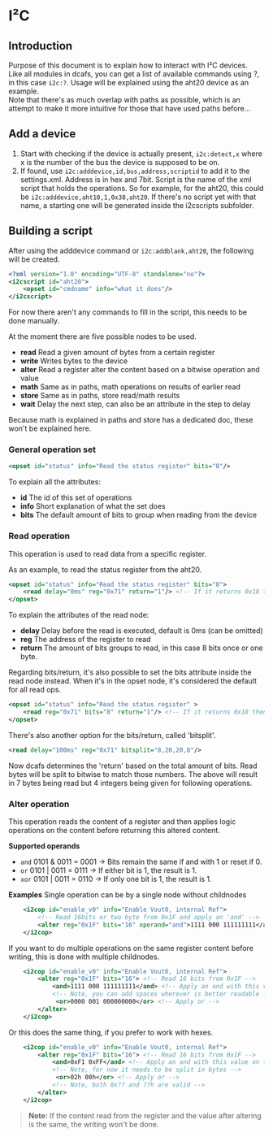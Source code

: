 # I²C

## Introduction
Purpose of this document is to explain how to interact with I²C devices.  
Like all modules in dcafs, you can get a list of available commands using ?, in this case `i2c:?`.
Usage will be explained using the aht20 device as an example.  
Note that there's as much overlap with paths as possible, which is an attempt to make it more intuitive
for those that have used paths before...

## Add a device

1. Start with checking if the device is actually present, `i2c:detect,x` where x is the number
of the bus the device is supposed to be on.
2. If found, use `i2c:adddevice,id,bus,address,scriptid` to add it to the settings.xml. Address is
in hex and 7bit. Script is the name of the xml script that holds the operations. So for example,
for the aht20, this could be `i2c:adddevice,aht10,1,0x38,aht20`. If there's no script yet with that
name, a starting one will be generated inside the i2cscripts subfolder.

## Building a script

After using the adddevice command or `i2c:addblank,aht20`, the following will be created.
```xml
<?xml version="1.0" encoding="UTF-8" standalone="no"?>
<i2cscript id="aht20">
    <opset id="cmdname" info="what it does"/>
</i2cscript>
```

For now there aren't any commands to fill in the script, this needs to be done manually.

At the moment there are five possible nodes to be used.
- **read** Read a given amount of bytes from a certain register
- **write** Writes bytes to the device
- **alter** Read a register alter the content based on a bitwise operation and value
- **math** Same as in paths, math operations on results of earlier read
- **store** Same as in paths, store read/math results 
- **wait** Delay the next step, can also be an attribute in the step to delay

Because math is explained in paths and store has a dedicated doc, these won't be explained here.

### General operation set

```xml
<opset id="status" info="Read the status register" bits="8"/>
```
To explain all the attributes:
- **id** The id of this set of operations
- **info** Short explanation of what the set does
- **bits** The default amount of bits to group when reading from the device

### Read operation

This operation is used to read data from a specific register.

As an example, to read the status register from the aht20.
```xml
<opset id="status" info="Read the status register" bits="8">
	<read delay="0ms" reg="0x71" return="1"/> <!-- If it returns 0x18 then device is ready -->
</opset>
```
To explain the attributes of the read node:
- **delay** Delay before the read is executed, default is 0ms (can be omitted)
- **reg** The address of the register to read
- **return** The amount of bits groups to read, in this case 8 bits once or one byte.

Regarding bits/return, it's also possible to set the bits attribute inside the read node instead.
When it's in the opset node, it's considered the default for all read ops.
```xml
<opset id="status" info="Read the status register" >
	<read reg="0x71" bits="8" return="1"/> <!-- If it returns 0x18 then device is ready -->
</opset>
```

There's also another option for the bits/return, called 'bitsplit'.
```xml
<read delay="100ms" reg="0x71" bitsplit="8,20,20,8"/> 
```
Now dcafs determines the 'return' based on the total amount of bits. Read bytes will be split to
bitwise to match those numbers.
The above will result in 7 bytes being read but 4 integers being given for following operations.

### Alter operation

This operation reads the content of a register and then applies logic operations on the content before returning
this altered content.

**Supported operands**
* `and` 0101 & 0011 = 0001 -> Bits remain the same if and with 1 or reset if 0.
* `or`  0101 | 0011 = 0111 -> If either bit is 1, the result is 1.
* `xor` 0101 | 0011 = 0110 -> If only one bit is 1, the result is 1.

**Examples**
Single operation can be by a single node without childnodes
```xml
	<i2cop id="enable_v0" info="Enable Vout0, internal Ref">
        <!-- Read 16bits or two byte from 0x1F and apply an 'and' -->
        <alter reg="0x1F" bits="16" operand="and">1111 000 111111111</alter>  
	</i2cop>
```

If you want to do multiple operations on the same register content before writing, this is done with multiple childnodes.
```xml
	<i2cop id="enable_v0" info="Enable Vout0, internal Ref">
		<alter reg="0x1F" bits="16"> <!-- Read 16 bits from 0x1F -->
			<and>1111 000 111111111</and> <!-- Apply an and with this value on the read register value -->
            <!-- Note, you can add spaces wherever is better readable -->
			 <or>0000 001 000000000</or> <!-- Apply or -->
		</alter>
	</i2cop>
```
Or this does the same thing, if you prefer to work with hexes.
```xml
	<i2cop id="enable_v0" info="Enable Vout0, internal Ref">
		<alter reg="0x1F" bits="16"> <!-- Read 16 bits from 0x1F -->
			<and>0xF1 0xFF</and> <!-- Apply an and with this value on the read register value -->
            <!-- Note, for now it needs to be split in bytes -->
			 <or>02h 00h</or> <!-- Apply or -->
            <!-- Note, both 0x?? and ??h are valid -->
		</alter>
	</i2cop>
```
> **Note:** If the content read from the register and the value after altering is the same, the writing won't be done.